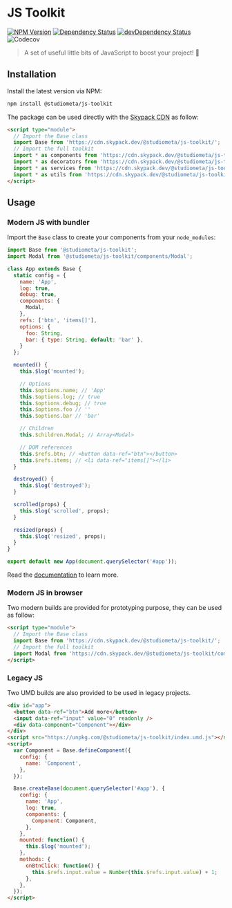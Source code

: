 # JS Toolkit

[![NPM Version](https://img.shields.io/npm/v/@studiometa/js-toolkit.svg?style=flat-square)](https://www.npmjs.com/package/@studiometa/js-toolkit/)
[![Dependency Status](https://img.shields.io/david/studiometa/js-toolkit.svg?label=deps&style=flat-square)](https://david-dm.org/studiometa/js-toolkit)
[![devDependency Status](https://img.shields.io/david/dev/studiometa/js-toolkit.svg?label=devDeps&style=flat-square)](https://david-dm.org/studiometa/js-toolkit?type=dev)
![Codecov](https://img.shields.io/codecov/c/github/studiometa/js-toolkit?style=flat-square)

> A set of useful little bits of JavaScript to boost your project! 🚀

## Installation

Install the latest version via NPM:

```bash
npm install @studiometa/js-toolkit
```

The package can be used directly with the [Skypack CDN](https://www.skypack.dev) as follow:

```html
<script type="module">
  // Import the Base class
  import Base from 'https://cdn.skypack.dev/@studiometa/js-toolkit/';
  // Import the full toolkit
  import * as components from 'https://cdn.skypack.dev/@studiometa/js-toolkit/components';
  import * as decorators from 'https://cdn.skypack.dev/@studiometa/js-toolkit/decorators';
  import * as services from 'https://cdn.skypack.dev/@studiometa/js-toolkit/services';
  import * as utils from 'https://cdn.skypack.dev/@studiometa/js-toolkit/utils';
</script>
```

## Usage

### Modern JS with bundler

Import the `Base` class to create your components from your `node_modules`:

```js
import Base from '@studiometa/js-toolkit';
import Modal from '@studiometa/js-toolkit/components/Modal';

class App extends Base {
  static config = {
    name: 'App',
    log: true,
    debug: true,
    components: {
      Modal,
    },
    refs: ['btn', 'items[]'],
    options: {
      foo: String,
      bar: { type: String, default: 'bar' },
    }
  };

  mounted() {
    this.$log('mounted');

    // Options
    this.$options.name; // 'App'
    this.$options.log; // true
    this.$options.debug; // true
    this.$options.foo // ''
    this.$options.bar // 'bar'

    // Children
    this.$children.Modal; // Array<Modal>

    // DOM references
    this.$refs.btn; // <button data-ref="btn"></button>
    this.$refs.items; // <li data-ref="items[]"></li>
  }

  destroyed() {
    this.$log('destroyed');
  }

  scrolled(props) {
    this.$log('scrolled', props);
  }

  resized(props) {
    this.$log('resized', props);
  }
}

export default new App(document.querySelector('#app'));
```

Read the [documentation](https://js-toolkit.meta.fr/) to learn more.

### Modern JS in browser

Two modern builds are provided for prototyping purpose, they can be used as follow:

```html
<script type="module">
  // Import the Base class
  import Base from 'https://cdn.skypack.dev/@studiometa/js-toolkit/';
  // Import the full toolkit
  import Modal from 'https://cdn.skypack.dev/@studiometa/js-toolkit/components/Modal';
</script>
```

### Legacy JS

Two UMD builds are also provided to be used in legacy projects.

```html
<div id="app">
  <button data-ref="btn">Add more</button>
  <input data-ref="input" value="0" readonly />
  <div data-component="Component"></div>
</div>
<script src="https://unpkg.com/@studiometa/js-toolkit/index.umd.js"></script>
<script>
  var Component = Base.defineComponent({
    config: {
      name: 'Component',
    },
  });

  Base.createBase(document.querySelector('#app'), {
    config: {
      name: 'App',
      log: true,
      components: {
        Component: Component,
      },
    },
    mounted: function() {
      this.$log('mounted');
    },
    methods: {
      onBtnClick: function() {
        this.$refs.input.value = Number(this.$refs.input.value) + 1;
      },
    },
  });
</script>
```
